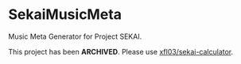 # SekaiMusicMeta
Music Meta Generator for Project SEKAI.

This project has been **ARCHIVED**.
Please use [xfl03/sekai-calculator](https://github.com/xfl03/sekai-calculator).

